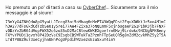 Ho premuto un po' di tasti a caso su [CyberChef](https://gchq.github.io/CyberChef/)... Sicuramente ora il mio messaggio è al sicuro!

`73mYyG4ZNHQdu8pG5yaLLJTccg83oi5oMhag6nMePT43WQqEDst2FquXD6KiJr5xo4M1mCh3A277dFsGkdCdTzbSeU1y5rei77AW4FZixa37oNQLmmF5xjnbsgaePZG1P1bRJjb7FNXFvDDzYvZbRG4dVopFWX52o6zo35uD2MaCBtewKWKEXgoefrnGMvj9Lrdwkc9NCUgNFKBenyFXYvYPUDj1gvxY8P42DzVeC9ZsgbCBSWTukTaZPznhFTpSeUQR5g8nZdM2qvkMhZ5y2T5ALTdTP8BZ9u73xeCyjhnUNnPcgUPpdihW2xe2sEzuSxuY4inY`

